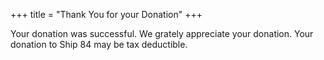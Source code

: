 +++
title = "Thank You for your Donation"
+++

Your donation was successful. We grately appreciate your donation.  Your donation to Ship 84 may be tax deductible.

